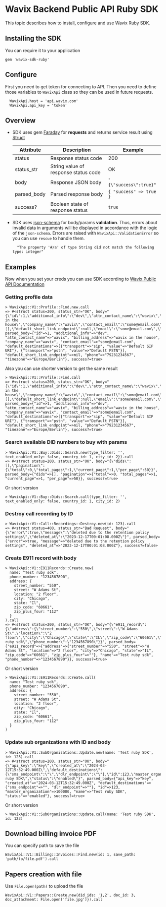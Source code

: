 # Wavix Backend Public API Ruby SDK

This topic describes how to install, configure and use Wavix Ruby SDK.

## Installing the SDK

You can require it to your application
  
    gem 'wavix-sdk-ruby'


## Configure
  
First you need to get token for connecting to API. Then you need to define those variables to `WavixApi` class so they can be used in future requests.
```
  WavixApi.host = 'api.wavix.com'
  WavixApi.api_key = 'token'
```

## Overview

- SDK uses gem [Faraday](https://github.com/lostisland/faraday) for **requests** and returns service result using [Struct](https://ruby-doc.org/core-2.5.1/Struct.html)

    Attribute  | Description  | Example
    ------------- | ------------- | -------------
    status  | Response status code  | 200
    status_str  | String value of response status code  | OK
    body  | Response JSON body  | `"{\"success\":true}"`
    parsed_body | Parsed response body | `{ "success" => true }`
    success? | Boolean state of response status | `true`

- SDK uses [json-schema](https://github.com/voxpupuli/json-schema) for body/params **validation**. Thus, errors about invalid data in arguments will be displayed in accordance with the logic of the `json-schema`. Errors are raised with `WavixApi::ValidationError` so you can use `rescue` to handle them.

        "The property '#/a' of type String did not match the following type: integer"


## Examples
Now when you set your creds you can use SDK according to [Wavix Public API Documentation](https://wavix.com/api)

### Getting profile data
```
> WavixApi::V1::Profile::Find.new.call
=> #<struct status=200, status_str="OK", body="{\"id\":1,\"additional_info\":\"dev\",\"attn_contact_name\":\"wavix\",\"billing_address\":\"wavix in the house\",\"company_name\":\"wavix\",\"contact_email\":\"some@email.com\",\"default_destinations\":[],\"default_short_link_endpoint\":null,\"email\":\"some@email.com\",\"first_name\":\"First\",\"last_name\":\"Last\",\"phone\":\"1234567890\",\"timezone\":\"Europe/Berlin\"}", parsed_body={"id"=>1, "additional_info"=>"dev", "attn_contact_name"=>"wavix", "billing_address"=>"wavix in the house", "company_name"=>"wavix", "contact_email"=>"some@email.com", "default_destinations"=>[{"transport"=>"sip", "value"=>"Default SIP URI"}, {"transport"=>"pstn", "value"=>"Default PSTN"}], "default_short_link_endpoint"=>nil, "phone"=>"79231234567", "timezone"=>"Europe/Berlin"}, success?=true>
```

Also you can use shorter version to get the same result
```
> WavixApi::V1::Profile::Find.call
=> #<struct status=200, status_str="OK", body="{\"id\":1,\"additional_info\":\"dev\",\"attn_contact_name\":\"wavix\",\"billing_address\":\"wavix in the house\",\"company_name\":\"wavix\",\"contact_email\":\"some@email.com\",\"default_destinations\":[],\"default_short_link_endpoint\":null,\"email\":\"some@email.com\",\"first_name\":\"First\",\"last_name\":\"Last\",\"phone\":\"1234567890\",\"timezone\":\"Europe/Berlin\"}", parsed_body={"id"=>1, "additional_info"=>"dev", "attn_contact_name"=>"wavix", "billing_address"=>"wavix in the house", "company_name"=>"wavix", "contact_email"=>"some@email.com", "default_destinations"=>[{"transport"=>"sip", "value"=>"Default SIP URI"}, {"transport"=>"pstn", "value"=>"Default PSTN"}], "default_short_link_endpoint"=>nil, "phone"=>"79231234567", "timezone"=>"Europe/Berlin"}, success?=true>
```


### Search available DID numbers to buy with params
```
> WavixApi::V1::Buy::Dids::Search.new(type_filter: '', text_enabled_only: false, country_id: 1, city_id: 2}).call
=> #<struct status=200, status_str="OK", body="{\"dids\":[],\"pagination\":{\"total\":0,\"total_pages\":1,\"current_page\":1,\"per_page\":50}}", parsed_body={"dids"=>[], "pagination"=>{"total"=>0, "total_pages"=>1, "current_page"=>1, "per_page"=>50}}, success?=true>
```

Or short version
```
> WavixApi::V1::Buy::Dids::Search.call(type_filter: '', text_enabled_only: false, country_id: 1, city_id: 2)
```


### Destroy call recording by ID
```
> WavixApi::V1::Call::Recordings::Destroy.new(id: 123).call
=> #<struct status=400, status_str="Bad Request", body="{\"error\":true,\"message\":\"deleted due to the retention policy settings\",\"deleted_at\":\"2023-12-17T00:01:08.000Z\"}", parsed_body={"error"=>true, "message"=>"deleted due to the retention policy settings", "deleted_at"=>"2023-12-17T00:01:08.000Z"}, success?=false>
```

### Create E911 record with body
```
> WavixApi::V1::E911Records::Create.new(
  name: "Test ruby sdk",
  phone_number: "1234567890",
  address: {
    street_number: "550",
    street: "W Adams St",
    location: "2 floor",
    city: "Chicago",
    state: "Il",
    zip_code: "60661",
    zip_plus_four: "112"
  }
).call
=> #<struct status=200, status_str="OK", body="{\"e911_record\":{\"address\":{\"street_number\":\"550\",\"street\":\"W Adams St\",\"location\":\"2 floor\",\"city\":\"Chicago\",\"state\":\"IL\",\"zip_code\":\"60661\",\"zip_plus_four\":\"\"},\"name\":\"Test ruby sdk\",\"phone_number\":\"1234567890\"}}", parsed_body={"e911_record"=>{"address"=>{"street_number"=>"550", "street"=>"W Adams St", "location"=>"2 floor", "city"=>"Chicago", "state"=>"IL", "zip_code"=>"60661", "zip_plus_four"=>""}, "name"=>"Test ruby sdk", "phone_number"=>"1234567890"}}, success?=true>
```

Or short version

```
> WavixApi::V1::E911Records::Create.call(
  name: "Test ruby sdk",
  phone_number: "1234567890",
  address: {
    street_number: "550",
    street: "W Adams St",
    location: "2 floor",
    city: "Chicago",
    state: "Il",
    zip_code: "60661",
    zip_plus_four: "112"
  }
)
```

### Update sub organizations with ID and body
```
> WavixApi::V1::SubOrganizations::Update.new(name: 'Test ruby SDK', id: 123).call
=> #<struct status=200, status_str="OK", body="{\"api_key\":\"key\",\"created_at\":\"2024-03-12T15:32:49.000Z\",\"default_destinations\":{\"sms_endpoint\":\"\",\"dlr_endpoint\":\"\"},\"id\":123,\"master_organization\":100000,\"name\":\"Test ruby SDK\",\"status\":\"enabled\"}", parsed_body={"api_key"=>"key", "created_at"=>"2024-03-12T15:32:49.000Z", "default_destinations"=>{"sms_endpoint"=>"", "dlr_endpoint"=>""}, "id"=>123, "master_organization"=>100000, "name"=>"Test ruby SDK", "status"=>"enabled"}, success?=true>
```

Or short version
```
> WavixApi::V1::SubOrganizations::Update.call(name: 'Test ruby SDK', id: 123)
```

## Download billing invoice PDF

You can specify path to save the file

```
WavixApi::V1::Billing::Invoices::Find.new(id: 1, save_path: 'path/to/file.pdf').call
```

## Papers creation with file

Use `File.open(path)` to upload the file

```
WavixApi::V1::Papers::Create.new(did_ids: '1,2', doc_id: 3, doc_attachment: File.open('file.jpg')}).call
```
